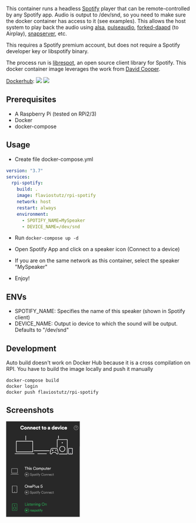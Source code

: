 This container runs a headless [Spotify](https://www.spotify.com/us/) player that can be remote-controlled by any Spotify app. Audio is output to /dev/snd, so you need to make sure the docker container has access to it (see examples). This allows the host system to play back the audio using [alsa](http://www.alsa-project.org/), [pulseaudio](http://pulseaudio.org), [forked-daapd](https://ejurgensen.github.io/forked-daapd/) (to Airplay), [snapserver](https://github.com/badaix/snapcast), etc.

This requires a Spotify premium account, but does not require a Spotify developer key or libspotify binary.

The process run is [librespot](https://github.com/plietar/librespot), an open source client library for Spotify.
This docker container image leverages the work from [David Cooper](https://dtcooper.github.io/raspotify).

[Dockerhub](https://hub.docker.com/r/svanscho/rpi-spotify/): [![](https://images.microbadger.com/badges/version/svanscho/rpi-spotify.svg)](https://microbadger.com/images/svanscho/rpi-spotify "Get your own version badge on microbadger.com") [![](https://images.microbadger.com/badges/image/svanscho/rpi-spotify.svg)](https://microbadger.com/images/svanscho/rpi-spotify "Get your own image badge on microbadger.com") 

## Prerequisites

* A Raspberry Pi (tested on RPi2/3)
* Docker
* docker-compose

## Usage

* Create file docker-compose.yml

```yml
version: "3.7"
services:
  rpi-spotify:
    build: .
    image: flaviostutz/rpi-spotify
    network: host
    restart: always
    environment:
      - SPOTIFY_NAME=MySpeaker
      - DEVICE_NAME=/dev/snd  
```

* Run ```docker-compose up -d```

* Open Spotify App and click on a speaker icon (Connect to a device)

* If you are on the same network as this container, select the speaker "MySpeaker"

* Enjoy!


## ENVs

* SPOTIFY_NAME: Specifies the name of this speaker (shown in Spotify client)
* DEVICE_NAME: Output io device to which the sound will be output. Defaults to "/dev/snd"

## Development

Auto build doesn't work on Docker Hub because it is a cross compilation on RPI. You have to build the image locally and push it manually

```shell
docker-compose build
docker login 
docker push flaviostutz/rpi-spotify
```

## Screenshots

<img src="screenshot.png" width="200" />
